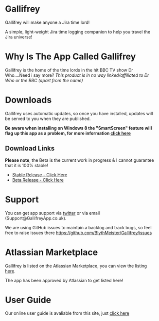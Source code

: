 <h1>
<a name="gallifrey" class="anchor" href="#gallifrey"><span class="octicon octicon-link"></span></a>Gallifrey</h1>

<p>Gallifrey will make anyone a Jira time lord!</p>

<p>A simple, light-weight Jira time logging companion to help you travel the Jira universe!</p>

<h1>
<a name="why-gallifrey" class="anchor" href="#why-gallifrey"><span class="octicon octicon-link"></span></a>Why Is The App Called Gallifrey</h1>

<p>Gallifrey is the home of the time lords in the hit BBC TV show Dr Who....Need i say more?
<em>This product is in no way linked/affiliated to Dr Who or the BBC (apart from the name)</em></p>

<h1>
<a name="downloads" class="anchor" href="#downloads"><span class="octicon octicon-link"></span></a>Downloads</h1>

<p>Gallifrey uses automatic updates, so once you have installed, updates will be served to you when they are published.</p>

<p><strong>Be aware when installing on Windows 8 the "SmartScreen" feature will flag up this app as a problem, for more information <a href="smartscreen.html">click here</a></strong></p>

<h2>
<a name="download-links" class="anchor" href="#download-links"><span class="octicon octicon-link"></span></a>Download Links</h2>

<p><strong>Please note</strong>, the Beta is the current work in progress &amp; I cannot guarantee that it is 100% stable! </p>

<ul>
<li><a href="http://releases.gallifreyapp.co.uk/download/download-stable.html" onclick="trackOutboundLink('http://releases.gallifreyapp.co.uk/download/download-stable.html'); return false;">Stable Release - Click Here</a></li>
<li><a href="http://releases.gallifreyapp.co.uk/download/download-beta.html" onclick="trackOutboundLink('http://releases.gallifreyapp.co.uk/download/download-beta.html'); return false;">Beta Release - Click Here</a></li>
</ul>

<h1>
<a name="support" class="anchor" href="#support"><span class="octicon octicon-link"></span></a>Support</h1>

<p>You can get app support via <a href="https://twitter.com/GallifreyApp" onclick="trackOutboundLink('https://twitter.com/GallifreyApp'); return false;">twitter</a> or via email (Support@GallifreyApp.co.uk).</p>
<p>We are using GitHub issues to maintain a backlog and track bugs, so feel free to raise issues there <a href="https://github.com/BlythMeister/Gallifrey/issues" onclick="trackOutboundLink('https://github.com/BlythMeister/Gallifrey/issues'); return false;">https://github.com/BlythMeister/Gallifrey/issues</a></p>

<h1>
<a name="marketplace" class="anchor" href="#marketplace"><span class="octicon octicon-link"></span></a>Atlassian Marketplace</h1>

<p>Gallifrey is listed on the Atlassian Marketplace, you can view the listing <a href="https://marketplace.atlassian.com/plugins/Gallifrey" onclick="trackOutboundLink('https://marketplace.atlassian.com/plugins/Gallifrey'); return false;">here</a>.</p>
<p>The app has been approved by Atlassian to get listed here!</p>

<h1>
<a name="userguide" class="anchor" href="#userguide"><span class="octicon octicon-link"></span></a>User Guide</h1>

<p>Our online user guide is avaliable from this site, just <a href="userguide.html">click here</a></p>